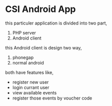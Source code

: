 # CSI Android App

this particuler application is divided into two part,

1. PHP server
2. Android client

this Android client is design two way,

1. phonegap
2. normal android

both have features like,

* register new user
* login currant user
* view available events
* register those events by voucher code



